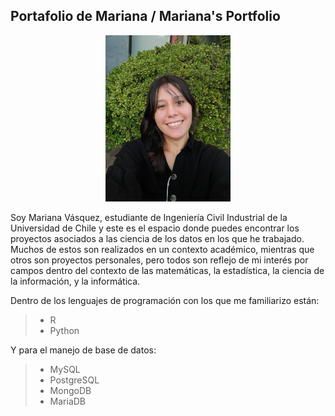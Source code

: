 ## Portafolio de Mariana / Mariana's Portfolio



<p align="center">
  <img src="20210114_201359.jpg" alt="yop" width="200"/>
</p>

Soy Mariana Vásquez, estudiante de Ingeniería Civil Industrial de la Universidad de Chile y este es el espacio donde puedes encontrar los proyectos asociados a las ciencia de los datos en los que he trabajado. Muchos de estos son realizados en un contexto académico, mientras que otros son proyectos personales, pero todos son reflejo de mi interés por campos dentro del contexto de las matemáticas, la estadística, la ciencia de la información, y la informática.


Dentro de los lenguajes de programación con los que me familiarizo están:

> - R 
> - Python 

Y para el manejo de base de datos:

> - MySQL
> - PostgreSQL
> - MongoDB
> - MariaDB

